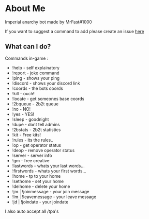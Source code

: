 # About Me

Imperial anarchy bot made by MrFast#1000

If you want to suggest a command to add please create an issue [here](https://github.com/MrFast-js/Imperial-Bot/issues)

## What can I do?

Commands in-game :
* !help - self explainatory
* !report - joke command
* !ping - shows your ping
* !discord - shows your discord link
* !coords - the bots coords
* !kill - ouch!
* !locate - get someones base coords 
* !2bqueue - 2b2t queue
* !no - NO!
* !yes - YES!
* !sleep - goodnight
* !dupe - dont tell admins
* !2bstats - 2b2t statistics
* !kit - Free kits!
* !rules - its the rules..
* !op - get operator status
* !deop - remove operator status
* !server - server info
* !gm - free creative
* !lastwords - whats your last words...
* !firstwords - whats your first words...
* !home - tp to your home
* !sethome - set your home
* !delhome - delete your home
* !jm | !joinmessage - your join message
* !lm | !leavemessage - your leave message
* !jd | !joindate - your joindate

I also auto accept all /tpa's

